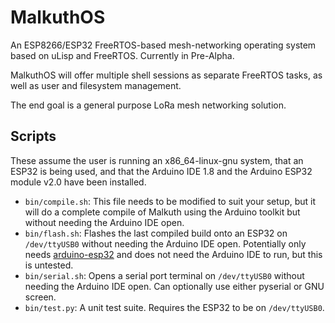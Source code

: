 # MalkuthOS
An ESP8266/ESP32 FreeRTOS-based mesh-networking operating system based on uLisp and FreeRTOS.
Currently in Pre-Alpha.

MalkuthOS will offer multiple shell sessions as separate FreeRTOS tasks, as well as user and filesystem management.

The end goal is a general purpose LoRa mesh networking solution.


## Scripts
These assume the user is running an x86\_64-linux-gnu system, that an ESP32 is being used, and that the Arduino IDE 1.8 and the Arduino ESP32 module v2.0 have been installed.

- `bin/compile.sh`: This file needs to be modified to suit your setup, but it will do a complete compile of Malkuth using the Arduino toolkit but without needing the Arduino IDE open.
- `bin/flash.sh`: Flashes the last compiled build onto an ESP32 on `/dev/ttyUSB0` without needing the Arduino IDE open. Potentially only needs [arduino-esp32](https://github.com/espressif/arduino-esp32) and does not need the Arduino IDE to run, but this is untested.
- `bin/serial.sh`: Opens a serial port terminal on `/dev/ttyUSB0` without needing the Arduino IDE open. Can optionally use either pyserial or GNU screen.
- `bin/test.py`: A unit test suite. Requires the ESP32 to be on `/dev/ttyUSB0`.
